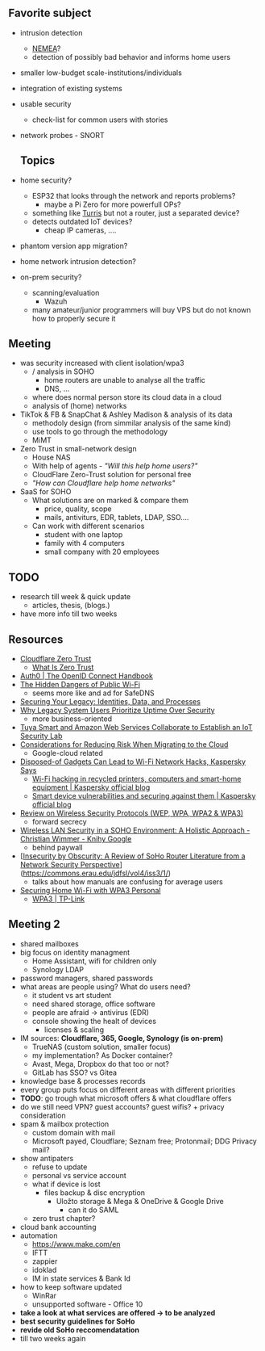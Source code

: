 ## Favorite subject

- intrusion detection
  
  - [NEMEA](https://github.com/CESNET/Nemea)?
  - detection of possibly bad behavior and informs home users

- smaller low-budget scale-institutions/individuals

- integration of existing systems

- usable security
  
  - check-list for common users with stories

- network probes - SNORT
  
  ## Topics

- home security?
  
  - ESP32 that looks through the network and reports problems?
    - maybe a Pi Zero for more powerfull OPs?
  - something like [Turris](https://www.turris.com/en/) but not a router, just a separated device?
  - detects outdated IoT devices?
    - cheap IP cameras, ....

- phantom version app migration?

- home network intrusion detection?

- on-prem security?
  
  - scanning/evaluation
    - Wazuh
  - many amateur/junior programmers will buy VPS but do not known how to properly secure it

## Meeting

- was security increased with client isolation/wpa3
  - / analysis in SOHO
    - home routers are unable to analyse all the traffic
    - DNS, ...
  - where does normal person store its cloud data in a cloud
  - analysis of (home) networks
- TikTok & FB & SnapChat & Ashley Madison & analysis of its data
  - methodoly design (from simmilar analysis of the same kind)
  - use tools to go through the methodology
  - MiMT
- Zero Trust in small-network design
  - House NAS
  - With help of agents - *"Will this help home users?"*
  - CloudFlare Zero-Trust solution for personal free
  - *"How can Cloudflare help home networks"*
- SaaS for SOHO
  - What solutions are on marked & compare them
    - price, quality, scope
    - mails, antiviturs, EDR, tablets, LDAP, SSO....
  - Can work with different scenarios
    - student with one laptop
    - family with 4 computers
    - small company with 20 employees

## TODO

- research till week & quick update
  - articles, thesis, (blogs.)
- have more info till two weeks

## Resources

- [Cloudflare Zero Trust](https://www.cloudflare.com/zero-trust/)
  - [What Is Zero Trust](https://www.cloudflare.com/learning/security/glossary/what-is-zero-trust/)
- [Auth0 | The OpenID Connect Handbook](https://auth0.com/resources/ebooks/the-openid-connect-handbook#!)
- [The Hidden Dangers of Public Wi-Fi](https://thehackernews.com/2023/08/the-hidden-dangers-of-public-wi-fi.html)
  - seems more like and ad for SafeDNS
- [Securing Your Legacy: Identities, Data, and Processes](https://www.darkreading.com/vulnerabilities-threats/securing-your-legacy-identities-data-and-processes)
- [Why Legacy System Users Prioritize Uptime Over Security](https://www.darkreading.com/edge/why-legacy-system-users-prioritize-uptime-over-security)
  - more business-oriented
- [Tuya Smart and Amazon Web Services Collaborate to Establish an IoT Security Lab](https://www.darkreading.com/ics-ot/tuya-smart-and-amazon-web-services-collaborate-to-establish-an-iot-security-lab)
- [Considerations for Reducing Risk When Migrating to the Cloud](https://www.darkreading.com/google-cloud-security/considerations-for-reducing-risk-when-migrating-to-the-cloud)
  - Google-cloud related
- [Disposed-of Gadgets Can Lead to Wi-Fi Network Hacks, Kaspersky Says](https://www.darkreading.com/vulnerabilities-threats/disposed-of-gadgets-can-lead-to-wi-fi-network-hacks-kaspersky-says)
  - [Wi-Fi hacking in recycled printers, computers and smart-home equipment | Kaspersky official blog](https://www.kaspersky.com/blog/wifi-protection-for-gadget-disposal/48774/)
  - [Smart device vulnerabilities and securing against them | Kaspersky official blog](https://www.kaspersky.com/blog/how-to-secure-smart-home/47472/)
- [Review on Wireless Security Protocols (WEP, WPA, WPA2 & WPA3)](https://d1wqtxts1xzle7.cloudfront.net/65316864/CSEIT1953127-libre.pdf?1609578021=&response-content-disposition=inline%3B+filename%3DReview_on_Wireless_Security_Protocols_WE.pdf&Expires=1694013751&Signature=aAgbr4sVUeTO27N1DJi7cX6wCYXE4Et~sB6a7DIS39TWnXL-DUo0C7n5Ra-YkfrfpybFz2uvGuErDuJpj4Jy2khI-l6zX1CjI2681RdEduf1LxqahmqbCdxcBhn5hxSTYmsHSRAk7dqmSH-MeWlhDH0Soc~gUVYKqc5YjYgi76RtOlJnmgtrnTE9qLlkVh7g6uepMxMI5IjvSqp69kd4AvxaJ-ydY4S8KjXwpncfCLLEyFDaKPzcdWY6nCui1tDMrhvAfl6BEpgkh4MKy3RjVIStPsIF6yPiG44EexUuRuOV4rECfXnf9WENcs0Lwz4JY9g7fixB8c99vP-m6VkHBA__&Key-Pair-Id=APKAJLOHF5GGSLRBV4ZA)
  - forward secrecy
- [Wireless LAN Security in a SOHO Environment: A Holistic Approach - Christian Wimmer - Knihy Google](https://books.google.cz/books?hl=cs&lr=&id=okttAQAAQBAJ&oi=fnd&pg=PA2&dq=soho+security&ots=rdUAcBtGcf&sig=Xbj7isPzduA0H3thdunO9wAyVOY&redir_esc=y#v=onepage&q=soho%20security&f=false)
  - behind paywall
- [[Insecurity by Obscurity: A Review of SoHo Router Literature from a Network Security Perspective](https://commons.erau.edu/cgi/viewcontent.cgi?article=1060&context=jdfsl)](https://commons.erau.edu/jdfsl/vol4/iss3/1/)
  - talks about how manuals are confusing for average users
- [Securing Home Wi-Fi with WPA3 Personal](https://ieeexplore.ieee.org/abstract/document/9369629)
  - [WPA3 | TP-Link](https://www.tp-link.com/us/wpa3/)

##  Meeting 2
- shared mailboxes
- big focus on identity managment
    - Home Assistant, wifi for children only
    - Synology LDAP
- password managers, shared passwords
- what areas are people using? What do users need?
    - it student vs art student
    - need shared storage, office software
    - people are afraid -> antivirus (EDR)
    - console showing the healt of devices
        - licenses & scaling
- IM sources: **Cloudflare, 365, Google, Synology (is on-prem)**
    - TrueNAS (custom solution, smaller focus)
    - my implementation? As Docker container?
    - Avast, Mega, Dropbox do that too or not?
    - GitLab has SSO? vs Gitea
- knowledge base & processes records
- every group puts focus on different areas with different priorities
- **TODO**: go trough what microsoft offers & what cloudflare offers
- do we still need VPN? guest accounts? guest wifis? + privacy consideration
- spam & mailbox protection
    - custom domain with mail
    - Microsoft payed, Cloudflare; Seznam free; Protonmail; DDG Privacy mail?
- show antipaters
    - refuse to update
    - personal vs service account
    - what if device is lost
        - files backup & disc encryption
            - Uložto storage & Mega & OneDrive & Google Drive
                - can it do SAML
    - zero trust chapter?
- cloud bank accounting 
- automation
    - https://www.make.com/en
    - IFTT
    - zappier
    - idoklad
    - IM in state services & Bank Id
- how to keep software updated
    - WinRar
    - unsupported software - Office 10
- **take a look at what services are offered -> to be analyzed**
- **best security guidelines for SoHo**
- **revide old SoHo reccomendatation**
- till two weeks again